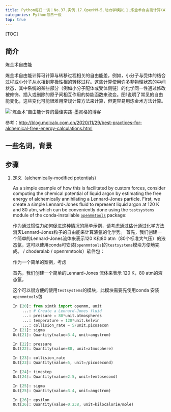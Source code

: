 ```yaml
---
title: Python每日一谈｜No.37.实例.17.OpenMM-5.动力学模拟.1.炼金术自由能计算(Alchemical free energy calculations)
categories: Python每日一谈
top: true
---
```


[TOC]

## 简介

炼金术自由能

炼金术自由能计算可计算与转移过程相关的自由能差，例如，小分子与受体的结合过程或小分子从水相到非极性相的转移过程。这些计算使用许多非物理状态的中间状态，其中系统的某些部分（例如小分子配体或受体侧链）的化学同一性通过修改被修饰、插入或删除的原子间相互作用的势能函数来改变。图1说明了常见的自由能变化，这些变化可能很难用常规计算方法来计算，但更容易用炼金术方法计算。

![“炼金术”自由能计算的最佳实践-墨灵格的博客](/Users/sujiaqi/Pictures/Typora/2020112911095956.png)

参考：http://blog.molcalx.com.cn/2020/11/29/best-practices-for-alchemical-free-energy-calculations.html

## 一些名词，背景



## 步骤

1. 定义（alchemically-modified potentials）

   As a simple example of how this is facilitated by custom forces, consider computing the chemical potential of liquid argon by estimating the free energy of alchemically annihilating a Lennard-Jones particle. First, we create a simple Lennard-Jones fluid to represent liquid argon at 120 K and 80 atm, which can be conveniently done using the `testsystems` module of the conda-installable [`openmmtools`](http://github.com/choderalab/openmmtools) package:

   作为通过惯性力如何促进这种情况的简单示例，请考虑通过估计通过化学方法消灭Lennard-Jones粒子的自由能来计算液氩的化学势。 首先，我们创建一个简单的Lennard-Jones流体来表示120 K和80 atm（80个标准大气压）的液态氩，这可以使用conda可安装[`openmmtools`]的`testsystems`模块方便地完成。 / choderalab / openmmtools）软件包：

   作为一个简单的案例，考虑

   首先，我们创建一个简单的Lennard-Jones 流体来表示 120 K，80 atm的液态氩。

   这个可以很方便的使用`testsystems`的模块，此模块需要先使用conda 安装  `openmmtools`包

   ```python
   In [20]: from simtk import openmm, unit
       ...: # Create a Lennard-Jones fluid
       ...: pressure = 80*unit.atmospheres
       ...: temperature = 120*unit.kelvin
       ...: collision_rate = 5/unit.picosecon
   In [21]: sigma
   Out[21]: Quantity(value=3.4, unit=angstrom)
   
   In [22]: pressure
   Out[22]: Quantity(value=80, unit=atmosphere)
   
   In [23]: collision_rate
   Out[23]: Quantity(value=5, unit=/picosecond)
   
   In [24]: timestep
   Out[24]: Quantity(value=2.5, unit=femtosecond)
   
   In [25]: sigma
   Out[25]: Quantity(value=3.4, unit=angstrom)
   
   In [26]: epsilon
   Out[26]: Quantity(value=0.238, unit=kilocalorie/mole)      
   
   ```

   

   

   


